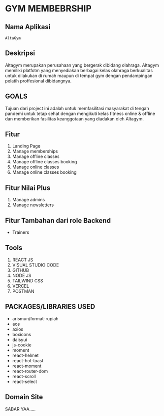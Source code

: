 # GYM MEMBEBRSHIP

## Nama Aplikasi

`AltaGym`

## Deskripsi

Altagym merupakan perusahaan yang bergerak dibidang olahraga. Altagym memiliki platfotm yang menyediakan berbagai kelas olahraga berkualitas untuk dilakukan di rumah maupun di tempat gym dengan pendampingan pelatih proffesional dibidangnya.

## GOALS

Tujuan dari project ini adalah untuk memfasilitasi masyarakat di tengah pandemi untuk tetap sehat dengan mengikuti kelas fitness online & offline dan memberikan fasilitas keanggotaan yang diadakan oleh Altagym.

## Fitur

1. Landing Page
2. Manage memberships
3. Manage offline classes
4. Manage offline classes booking
5. Manage online classes
6. Manage online classes booking

## Fitur Nilai Plus

1. Manage admins
2. Manage newsletters

## Fitur Tambahan dari role Backend

- Trainers

## Tools

1. REACT JS
2. VISUAL STUDIO CODE
3. GITHUB
4. NODE JS
5. TAILWIND CSS
6. VERCEL
7. POSTMAN

## PACKAGES/LIBRARIES USED

- arismun/format-rupiah
- aos
- axios
- boxicons
- daisyui
- js-cookie
- moment
- react-helmet
- react-hot-toast
- react-moment
- react-router-dom
- react-scroll
- react-select

## Domain Site

SABAR YAA.....
